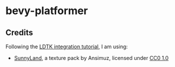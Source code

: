 # bevy-platformer

## Credits

Following the [LDTK integration tutorial](https://trouv.github.io/bevy_ecs_ldtk/v0.11.0/tutorials/tile-based-game/create-your-ldtk-project.html), I am using:

- [SunnyLand](https://ansimuz.itch.io/sunny-land-pixel-game-art), a texture pack by Ansimuz, licensed under [CC0 1.0](https://creativecommons.org/publicdomain/zero/1.0/)
